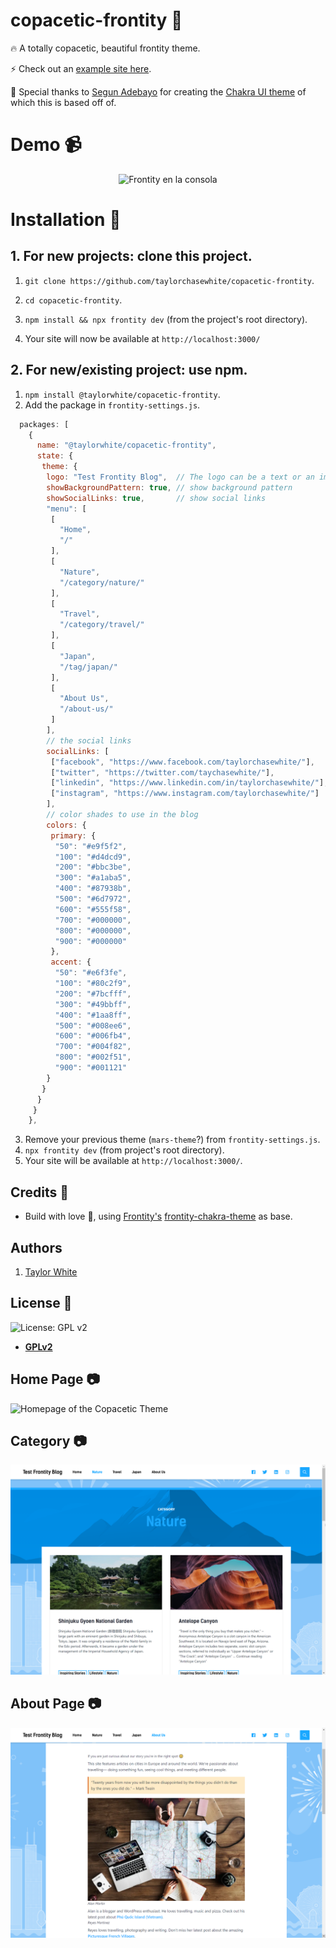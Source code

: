 # copacetic-frontity :art:

:fire:  A totally copacetic, beautiful frontity theme.

:zap: Check out an [example site here](https://taylorchasewhite.com/).

:clap: Special thanks to [Segun Adebayo](https://twitter.com/thesegunadebayo) for creating the [Chakra UI theme](https://github.com/chakra-ui/frontity-chakra-ui-theme) of which this is based off of.

# Demo :video_camera:

<p align="center">
  <img alt="Frontity en la consola" src="readme/2020-09-04 - Frontity Site - Video.gif">
</p>

# Installation :wrench:

## 1. For new projects: clone this project.

1. `git clone https://github.com/taylorchasewhite/copacetic-frontity`.
2. `cd copacetic-frontity`.
3. `npm install && npx frontity dev` (from the project's root directory).

4. Your site will now be available at `http://localhost:3000/`

## 2. For new/existing project: use npm.

1. `npm install @taylorwhite/copacetic-frontity`.
2. Add the package in `frontity-settings.js`.

```javascript
  packages: [
    {
      name: "@taylorwhite/copacetic-frontity",
      state: {
       theme: {
        logo: "Test Frontity Blog",  // The logo can be a text or an image url
        showBackgroundPattern: true, // show background pattern
        showSocialLinks: true,       // show social links
        "menu": [
         [
           "Home",
           "/"
         ],
         [
           "Nature",
           "/category/nature/"
         ],
         [
           "Travel",
           "/category/travel/"
         ],
         [
           "Japan",
           "/tag/japan/"
         ],
         [
           "About Us",
           "/about-us/"
         ]
        ],
        // the social links
        socialLinks: [
         ["facebook", "https://www.facebook.com/taylorchasewhite/"],
         ["twitter", "https://twitter.com/taychasewhite/"],
         ["linkedin", "https://www.linkedin.com/in/taylorchasewhite/"],
         ["instagram", "https://www.instagram.com/taylorchasewhite/"]
        ],
        // color shades to use in the blog
        colors: {
         primary: {
          "50": "#e9f5f2",
          "100": "#d4dcd9",
          "200": "#bbc3be",
          "300": "#a1aba5",
          "400": "#87938b",
          "500": "#6d7972",
          "600": "#555f58",
          "700": "#000000",
          "800": "#000000",
          "900": "#000000"
         },
         accent: {
          "50": "#e6f3fe",
          "100": "#80c2f9",
          "200": "#7bcfff",
          "300": "#49bbff",
          "400": "#1aa8ff",
          "500": "#008ee6",
          "600": "#006fb4",
          "700": "#004f82",
          "800": "#002f51",
          "900": "#001121"
        }
       }
      }
     }
    },
```

3. Remove your previous theme (`mars-theme`?) from `frontity-settings.js`.
4. `npx frontity dev` (from project's root directory).
5. Your site will be available at `http://localhost:3000/`.

## Credits :white_flower:

- Build with love :blue_heart:, using [Frontity's](https://frontity.org) [frontity-chakra-theme](https://www.npmjs.com/package/frontity-chakra-theme) as base.

## Authors

1. [Taylor White](https://twitter.com/taychasewhite)

## License :scroll:

![License: GPL v2](https://img.shields.io/badge/License-GPL%20v2-blue.svg)

- **[GPLv2](https://www.gnu.org/licenses/old-licenses/gpl-2.0.en.html)**

## Home Page :camera:
![Homepage of the Copacetic Theme](https://github.com/taylorchasewhite/copacetic-frontity/blob/master/readme/2020-09-04%20-%20Frontity%20Site.png)

## Category :camera:
![Category page of the Copacetic Theme](https://github.com/taylorchasewhite/copacetic-frontity/blob/master/readme/2020-09-04%20-%20Frontity%20Site%20-%20Category%20-%20Nature.png)

## About Page :camera:
![Random authored page of the Copacetic Theme](https://github.com/taylorchasewhite/copacetic-frontity/blob/master/readme/2020-09-04%20-%20Frontity%20Site%20-%20About.png?raw=true)
